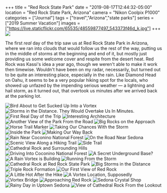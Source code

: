 +++
title = "Red Rock State Park"
date = "2019-08-17T12:44:32-05:00"
location = "Red Rock State Park, Arizona"
camera = "Nikon Coolpix P1000"
categories = ["Journal"]
tags = ["travel","Arizona","state parks"]
series = ["2019 Summer Vacation"]
images = ["https://live.staticflickr.com/65535/48559877497_543373f46d_k.jpg"]
+++
<img src="https://live.staticflickr.com/65535/48559877497_543373f46d_k.jpg">
<!--more-->

The first *real* day of the trip saw us at Red Rock State Park in Arizona, where we ran into clouds that would follow us the rest of the way, putting us in the middle of storms at the beginning and end of it, but mostly just providing us some welcome cover and respite from the desert heat. Red Rock was Kassi's idea a year ago, though we weren't able to make it work then timewise. Wouldn't have been on my radar, necessarily, but turned out to be quite an interesting place, especially in the rain. Like Diamond Head on Oahu, it seems to be a very popular hiking spot for the locals, who showed up unfazed by the impending serious weather — a lightning and hail storm, as it turned out, that overtook us minutes after we arrived back at the parking lot.

<div id="gallery">
		<img alt="Bird About to Get Sucked Up Into a Vortex" src="https://live.staticflickr.com/65535/48559746926_e024dcc1e1.jpg"
			data-image="https://live.staticflickr.com/65535/48559746926_c57b1aeab4_k.jpg">
		<img alt="Storms in the Distance. They Would Overtake Us In Minutes." src="https://live.staticflickr.com/65535/48559742546_d47057ae9a.jpg"
			data-image="https://live.staticflickr.com/65535/48559742546_3b43ce6766_k.jpg">
		<img alt="First Real Day of the Trip" src="https://live.staticflickr.com/65535/48559745226_980f1ddac5.jpg"
			data-image="https://live.staticflickr.com/65535/48559745226_1d45fe1bd6_k.jpg">
		<img alt="Interesting Architecture" src="https://live.staticflickr.com/65535/48559742011_d7e6b3d2c0.jpg"
			data-image="https://live.staticflickr.com/65535/48559742011_5cce374379_k.jpg">
		<img alt="Another View of the Park From the Road" src="https://live.staticflickr.com/65535/48559743156_7866920f3d.jpg"
			data-image="https://live.staticflickr.com/65535/48559743156_a358815d97_k.jpg">
		<img alt="Big Rocks on the Approach" src="https://live.staticflickr.com/65535/48559740111_a6bd93e8c0.jpg"
			data-image="https://live.staticflickr.com/65535/48559740111_6067269267_k.jpg">
		<img alt="Horse Trail Marker" src="https://live.staticflickr.com/65535/48559881827_fe5e78b37f.jpg"
			data-image="https://live.staticflickr.com/65535/48559881827_fa4c4aa4f7_k.jpg">
		<img alt="Taking Our Chances With the Storm" src="https://live.staticflickr.com/65535/48559877497_ff3eb3900b.jpg"
			data-image="https://live.staticflickr.com/65535/48559877497_543373f46d_k.jpg">
		<img alt="Inside the Park" src="https://live.staticflickr.com/65535/48559881332_9503297b1a.jpg"
			data-image="https://live.staticflickr.com/65535/48559881332_c6832cb8ea_k.jpg">
		<img alt="Making Our Way Back" src="https://live.staticflickr.com/65535/48559744816_c0ec3d084a.jpg"
			data-image="https://live.staticflickr.com/65535/48559744816_b9dbda41f7_k.jpg">
		<img alt="Rain Near Coconino National Forest" src="https://live.staticflickr.com/65535/48559743361_9128b547e3.jpg"
			data-image="https://live.staticflickr.com/65535/48559743361_c7110982c9_k.jpg">
		<img alt="On the Road Near Sedona" src="https://live.staticflickr.com/65535/48559741126_8ee21e3661.jpg"
			data-image="https://live.staticflickr.com/65535/48559741126_6b866b5439_k.jpg">
		<img alt="Scenic View Along a Hiking Trail" src="https://live.staticflickr.com/65535/48559885007_312c0b5a9a.jpg"
			data-image="https://live.staticflickr.com/65535/48559885007_d99620a22a_k.jpg">
		<img alt="Side Trail" src="https://live.staticflickr.com/65535/48559745886_b6f89962e5.jpg"
			data-image="https://live.staticflickr.com/65535/48559745886_b18856e505_k.jpg">
		<img alt="Cathedral Rock and Surrounding Hills" src="https://live.staticflickr.com/65535/48546960027_33d53664be.jpg"
			data-image="https://live.staticflickr.com/65535/48546960027_dec8469b1b_k.jpg">
		<img alt="Driving Into Coconino National Forest" src="https://live.staticflickr.com/65535/48559738586_631c7f82db.jpg"
			data-image="https://live.staticflickr.com/65535/48559738586_b9b977ba62_k.jpg">
		<img alt="A Secret Underground Base?" src="https://live.staticflickr.com/65535/48559743671_0e497087bd.jpg"
			data-image="https://live.staticflickr.com/65535/48559743671_9ee6b5162d_k.jpg">
		<img alt="A Rain Vortex is Building" src="https://live.staticflickr.com/65535/48559877137_68c7a60f68.jpg"
			data-image="https://live.staticflickr.com/65535/48559877137_3a623d1d1e_k.jpg">
		<img alt="Running From the Storm" src="https://live.staticflickr.com/65535/48559745581_c04e8e3f2d.jpg"
			data-image="https://live.staticflickr.com/65535/48559745581_e7f095d081_k.jpg">
		<img alt="Cathedral Rock at Red Rock State Park" src="https://live.staticflickr.com/65535/48559879972_08a16033f5.jpg"
			data-image="https://live.staticflickr.com/65535/48559879972_d52dd08a10_k.jpg">
		<img alt="Big Storms in the Distance" src="https://live.staticflickr.com/65535/48559880757_5117997089.jpg"
			data-image="https://live.staticflickr.com/65535/48559880757_1557e06978_k.jpg">
		<img alt="Triple Rock Formation" src="https://live.staticflickr.com/65535/48559879427_1d3cd8a4b6.jpg"
			data-image="https://live.staticflickr.com/65535/48559879427_db7e779205_k.jpg">
		<img alt="Our First View of Red Rock" src="https://live.staticflickr.com/65535/48559741481_c01a7ebeff.jpg"
			data-image="https://live.staticflickr.com/65535/48559741481_46fd582977_k.jpg">
		<img alt="A Little Hot After the Hike" src="https://live.staticflickr.com/65535/48559881152_d733b27e9c.jpg"
			data-image="https://live.staticflickr.com/65535/48559881152_32950fa10e_k.jpg">
		<img alt="A Vortex Location, Supposedly" src="https://live.staticflickr.com/65535/48559746526_ea6b5660fb.jpg"
			data-image="https://live.staticflickr.com/65535/48559746526_5192655776_k.jpg">
		<img alt="Vortex Bridge" src="https://live.staticflickr.com/65535/48559744381_9633ff4044.jpg"
			data-image="https://live.staticflickr.com/65535/48559744381_e795f1d9f6_k.jpg">
		<img alt="Approaching Red Rock" src="https://live.staticflickr.com/65535/48559738906_eb1232c992.jpg"
			data-image="https://live.staticflickr.com/65535/48559738906_9bd36eba35_k.jpg">
		<img alt="Sedona Crystal Shop" src="https://live.staticflickr.com/65535/48559878547_e469815f1b.jpg"
			data-image="https://live.staticflickr.com/65535/48559878547_6fedeb4c83_k.jpg">
		<img alt="Rainy Day in Uptown Sedona" src="https://live.staticflickr.com/65535/48559879742_321cd8dd6d.jpg"
			data-image="https://live.staticflickr.com/65535/48559879742_7c4058e6b1_k.jpg">
		<img alt="View of Cathedral Rock From the Lookout" src="https://live.staticflickr.com/65535/48559737726_725a7e7b03.jpg"
			data-image="https://live.staticflickr.com/65535/48559737726_d42bfea2cf_k.jpg">
</div>

<script type="text/javascript">
	jQuery(document).ready(function(){ 
		$("#gallery").unitegallery({
			tiles_type:"nested",
			tiles_nested_optimal_tile_width: 500
		}); 
	}); 
</script>
